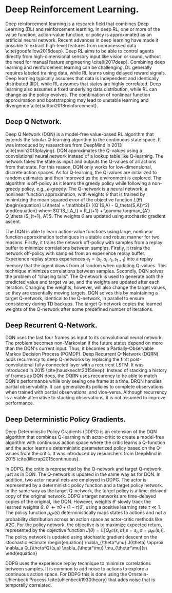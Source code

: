 # Deep Reinforcement Learning. 
Deep reinforcement learning is a research field that combines Deep Learning (DL) and reinforcement learning. 
In deep RL, one or more of the value function, action-value function, or policy is approximated as an artificial neural network. 
Recent advances in deep learning have made it possible to extract high-level features from unprocessed data \cite{goodfellow2016deep}. 
Deep RL aims to be able to control agents directly from high-dimensional sensory input like vision or sound, without the need for manual feature engineering \cite{li2017deep}.
Combining deep learning and reinforcement learning can be challenging. 
DL generally requires labeled training data, while RL learns using delayed reward signals. 
Deep learning typically assumes that data is independent and identically distributed (IID), while RL assumes that states are highly correlated. 
Deep learning also assumes a fixed underlying data distribution, while RL can change as the policy evolves. 
The combination of nonlinear function approximation and bootstrapping may lead to unstable learning and divergence \cite{sutton2018reinforcement}. 



## Deep Q Network. 
Deep Q Network (DQN) is a model-free value-based RL algorithm that extends the tabular Q-learning algorithm to the continuous state space. 
It was introduced by researchers from DeepMind in 2013 \cite{mnih2013playing}. 
DQN approximates the Q-values using a convolutional neural network instead of a lookup table like Q-learning. 
The network takes the state as input and outputs the Q-values of all actions from that state. 
For this reason, DQN only works for low-dimensional, discrete action spaces. 
As for Q-learning, the Q-values are initialized to random estimates and then improved as the environment is explored. The algorithm is off-policy as it learns the greedy policy while following a non-greedy policy, e.g., $\epsilon$-greedy. 
The Q-network is a neural network, a nonlinear function approximation, with weights $\theta$ that is trained by minimizing the mean squared error of the objective function $L(\theta)$ 
\begin{equation}
L(\theta) = \mathbb{E} [(Q'(S,A) - Q_theta(S,A))^2]
\end{equation}
where $Q'(S_t,A_t) = R_{t+1} + \gamma \argmax_{A'} Q_\theta (S_{t+1}, A')$. 
The weights $\theta$ are updated using stochastic gradient ascent. 



The DQN is able to learn action-value functions using large, nonlinear function approximation techniques in a stable and robust manner for two reasons. 
Firstly, it trains the network off-policy with samples from a replay buffer to minimize correlations between samples. 
Firstly, it trains the network off-policy with samples from an experience replay buffer. 
Experience replay stores experiences $e_t = (s_t, a_t, r_t, s_{t+1})$ into a replay memory that the agent draws from at random when updating Q-values. 
This technique minimizes correlations between samples. 
Secondly, DQN solves the problem of “chasing tails”. 
The Q-network is used to generate both the predicted value and target value, and the weights are updated after each iteration.
Changing the weights, however, will also change the target values, so they are essentially moving targets. 
DQN solves this by maintaining a target Q-network, identical to the Q-network, in parallel to ensure consistency during TD backups. 
The target Q-network copies the learned weights of the Q-network after some predefined number of iterations. 






## Deep Recurrent Q-Network. 
DQN uses the last four frames as input to its convolutional neural network. 
The problem becomes non-Markovian if the future states depend on more than the DQN's current input. 
Thus, it becomes a Partially-Observable Markov Decision Process (POMDP). 
Deep Recurrent Q-Network (DQRN) adds recurrency to deep Q-networks by replacing the first post-convolutional fully-connected layer with a recurrent LSTM. 
It was introduced in 2015 \cite{hausknecht2015deep}. 
Instead of stacking a history of frames as DQN does, the DQRN uses reccurency to be able to match DQN's performance while only seeing one frame at a time. 
DRQN handles partial observability. It can generalize its policies to complete observations when trained with partial observations, and vice-versa. 
Although recurrency is a viable alternative to stacking observations, it is not assumed to improve performance. 







## Deep Deterministic Policy Gradients. 
Deep Deterministic Policy Gradients (DDPG) is an extension of the DQN algorithm that combines Q-learning with actor-critic to create a model-free algorithm with continuous action space where the critic learns a Q-function and the actor learns a deterministic parameterized policy based on the Q-values from the critic. 
It was introduced by researchers from DeepMind in 2015 \cite{lillicrap2015continuous}. 


In DDPG, the critic is represented by the Q-network and target Q-network, just as in DQN. The Q-network is updated in the same way as for DQN. 
In addition, two actor neural nets are employed in DDPG. 
The actor is represented by a deterministic policy function and a target policy network. 
In the same way as the target Q-network, the target policy is a time-delayed copy of the original network. 
DDPG's target networks are time-delayed copies of the original, like DQN. However, weights $\theta'$ slowly track the learned weights $\theta$: $\theta' \leftarrow \tau \theta + (1-\tau) \theta'$, using a positive learning rate $\tau \ll 1$.
The policy function $\mu_{\theta^\mu}(s)$ deterministically maps states to actions and not a probability distribution across an action space as actor-critic methods like A2C. 
For the policy network, the objective is to maximize expected return, represented by the objective function $J(\theta)=\mathbb{E}[Q_{\theta^Q}(s,a) | s=s_t,a=\mu_{\theta^\mu}(s_t)]$. 
The policy network is updated using stochastic gradient descent on the stochastic estimate
\begin{equation}
\nabla_{\theta^\mu} J(\theta) \approx \nabla_a Q_{\theta^Q}(s,a) \nabla_{\theta^\mu} \mu_{\theta^\mu}(s)
\end{equation}


DDPG uses the experience replay technique to minimize correlations between samples. 
It is common to add noise to actions to explore a continuous action space. 
For DDPG this is done using the Ornstein-Uhlenbeck Process \cite{uhlenbeck1930theory} that adds noise that is temporally correlated. 


